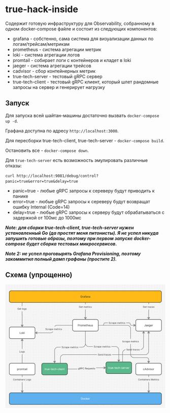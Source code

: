 # true-hack-inside

Содержит готовую инфраструктуру для Observability, собранному в одном docker-compose файле и состоит из следующих
компонентов:

- grafana - собстенно, сама система для визуализации данных по логам/трейсам/метрикам
- prometheus - система агрегации метрик
- loki - система агрегации логов
- promtail - собирает логи с контейнеров и кладет в loki
- jaeger - система агрегации трейсов
- cadvisor - сбор контейнерных метрик
- true-tech-server - тестовый gRPC сервер
- true-tech-client - тестовый gRPC клиент, который шлет рандомные запросы на сервер и генерирует нагрузку

## Запуск

Для запуска всей шайтан-машины достаточно вызвать `docker-compose up -d`.

Графана доступна по адресу `http://localhost:3000`.

Для пересборки true-tech-client, true-tech-server - `docker-compose build`.

Остановить все - `docker-compose down`.

Для `true-tech-server` есть возможность эмулировать различные отказы:

`curl http://localhost:9081/debug/control?panic=true&error=true&delay=true`
* panic=true - любые gRPC запросы к сереверу будут приводить к панике
* error=true - любые gRPC запросы к сереверу будут возвращат ошибку Internal (Code=14)
* delay=true - любые gRPC запросы к серверу будут обрабатываться с задержкой от 100мс до 1000мс


***Note: для сборки true-tech-client, true-tech-server нужен установленный Go (да простят меня питонисты).
Я не успел никуда запушить готовые образы, поэтому при первом запуске docker-compose будет сборка тестовых микросервисов.***

***Note 2: не успел проговырять Grafana Provisioning, поэтому закоммитил полный дамп графаны (простите 2).***


## Схема (упрощенно)

![img.png](img.png)
